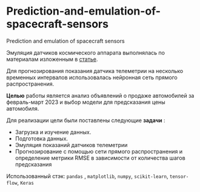 # Prediction-and-emulation-of-spacecraft-sensors
Prediction and emulation of spacecraft sensors

Эмуляция датчиков космического аппарата выполнялась по материалам изложенным в [статье](https://iopscience.iop.org/article/10.1088/1742-6596/2388/1/012070).

Для прогнозирования показания датчика телеметрии на несколько временных интервалов использовалась нейронная сеть прямого распространения. 

**Целью** работы является анализ объявлений о продаже автомобилей за февраль-март 2023 и выбор модели для предсказания цены автомобиля.

Для реализации цели были поставлены следующие **задачи** :
* Загрузка и изучение данных.
* Подготовка данных.
* Эмуляция показаний датчиков телеметрии
* Прогнозирование с помощью сети прямого распространения и определение метрики RMSE в зависимости от количества шагов предсказания 

Использованный стэк: `pandas` , `matplotlib`, `numpy`, `scikit-learn`, `tensor-flow`, `Keras`